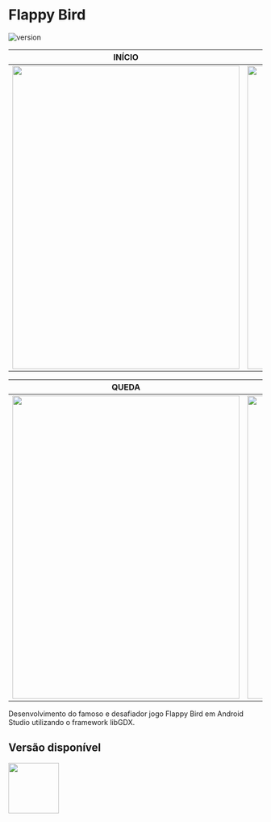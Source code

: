 # Flappy Bird

![version](https://img.shields.io/badge/version-1.0.0-blue.svg)

| INÍCIO | OBSTÁCULO |
| --- | --- |
|<img src="https://uploaddeimagens.com.br/images/001/970/185/original/1.png" width="450" height="600" /> | <img src="https://uploaddeimagens.com.br/images/001/970/187/original/2.png" width="450" height="600" />

| QUEDA | COLISÃO |
| --- | --- |
|<img src="https://uploaddeimagens.com.br/images/001/970/189/original/3.png" width="450" height="600" /> | <img src="https://uploaddeimagens.com.br/images/001/970/190/original/4.png" width="450" height="600" />

Desenvolvimento do famoso e desafiador jogo Flappy Bird em Android Studio utilizando o framework libGDX.

## Versão disponível

<img src="https://logodownload.org/wp-content/uploads/2015/05/android-logo-4.png" width="100" height="100" />
